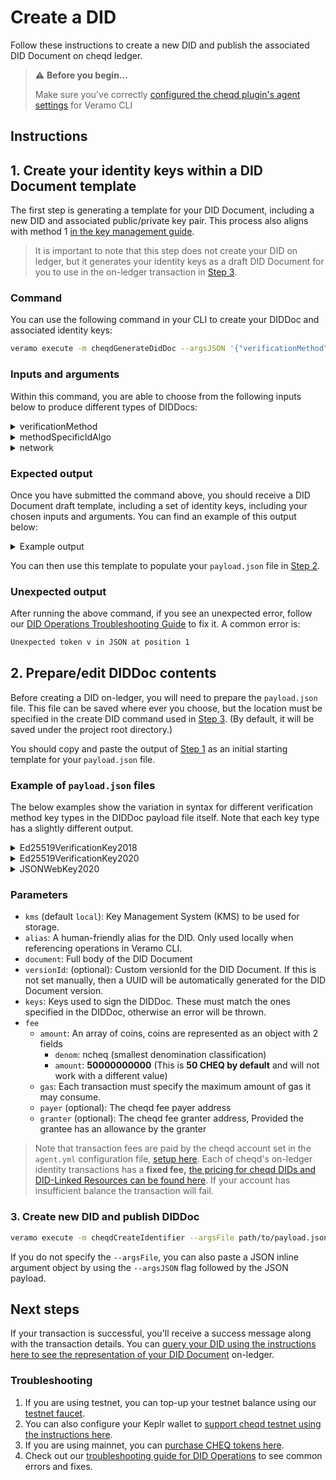 # Create a DID

Follow these instructions to create a new DID and publish the associated DID Document on cheqd ledger.

> ⚠️ **Before you begin...**
>
> Make sure you've correctly [configured the cheqd plugin's agent settings](../../guides/sdk/veramo-sdk-for-cheqd/setup.md) for Veramo CLI

## Instructions

## 1. Create your identity keys within a DID Document template

The first step is generating a template for your DID Document, including a new DID and associated public/private key pair. This process also aligns with method 1 [in the key management guide](identity-key-handling.md).

> It is important to note that this step does not create your DID on ledger, but it generates your identity keys as a draft DID Document for you to use in the on-ledger transaction in [Step 3](create-did.md#3-create-new-did-and-publish-diddoc).

### Command

You can use the following command in your CLI to create your DIDDoc and associated identity keys:

```bash
veramo execute -m cheqdGenerateDidDoc --argsJSON '{"verificationMethod": "<exampleVerificationMethod>", "methodSpecificIdAlgo": "<exampleAlgo>", "network": "exampleNetwork"}'
```

### Inputs and arguments

Within this command, you are able to choose from the following inputs below to produce different types of DIDDocs:

<details>

<summary>verificationMethod</summary>

* Ed25519VerificationKey2020
* JsonWebKey2020
* Ed25519VerificationKey2018

</details>

<details>

<summary>methodSpecificIdAlgo</summary>

* base58btc
* uuid

</details>

<details>

<summary>network</summary>

* mainnet
* testnet

</details>

### Expected output

Once you have submitted the command above, you should receive a DID Document draft template, including a set of identity keys, including your chosen inputs and arguments. You can find an example of this output below:

<details>

<summary>Example output</summary>

```json
Method:  cheqdGenerateDidDoc

Arguments:  {
  "argsObj": {
    "verificationMethod": "Ed25519VerificationKey2020",
    "methodSpecificIdAlgo": "base58btc",
    "methodSpecificIdLength": 16,
    "network": "testnet"
  }
}

Result : {
  "didDoc": {
    "context": [],
    "id": "did:cheqd:testnet:e43f36e4-9fa6-40a4-a8f9-7f7b49eb44db",
    "controller": [
      "did:cheqd:testnet:e43f36e4-9fa6-40a4-a8f9-7f7b49eb44db"
    ],
    "authentication": [
      "did:cheqd:testnet:e43f36e4-9fa6-40a4-a8f9-7f7b49eb44db#key-1"
    ],
    "assertionMethod": [],
    "capabilityInvocation": [],
    "capabilityDelegation": [],
    "keyAgreement": [],
    "alsoKnownAs": [],
    "verificationMethod": [
      {
        "id": "did:cheqd:testnet:e43f36e4-9fa6-40a4-a8f9-7f7b49eb44db#key-1",
        "type": "Ed25519VerificationKey2020",
        "controller": "did:cheqd:testnet:e43f36e4-9fa6-40a4-a8f9-7f7b49eb44db",
        "publicKeyMultibase": "z2yJuNbhoUpRn7ypAugSLzkCc8QEw146RJ8DD3jzCZQ6A",
        "publicKeyJwk": []
      }
    ],
    "service": []
  },
  "versionId": ""07109dba-7582-491e-9c17-8fadbdabb304",
  "keys": {
    "publicKeyHex": "XXXX",
    "privateKeyHex": "XXXXXXXX",
    "kid": "XXXX",
    "type": "Ed25519"
  }
}
```

</details>

You can then use this template to populate your `payload.json` file in [Step 2](create-did.md#2-prepareedit-diddoc-contents).

### Unexpected output

After running the above command, if you see an unexpected error, follow our [DID Operations Troubleshooting Guide](did-operations-troubleshooting.md) to fix it. A common error is:

```bash
Unexpected token v in JSON at position 1
```

## 2. Prepare/edit DIDDoc contents

Before creating a DID on-ledger, you will need to prepare the `payload.json` file. This file can be saved where ever you choose, but the location must be specified in the create DID command used in [Step 3](create-did.md#3-create-new-did-and-publish-diddoc). (By default, it will be saved under the project root directory.)

You should copy and paste the output of [Step 1](create-did.md#1-create-your-identity-keys-within-a-did-document-template) as an initial starting template for your `payload.json` file.

### Example of `payload.json` files

The below examples show the variation in syntax for different verification method key types in the DIDDoc payload file itself. Note that each key type has a slightly different output.

<details>

<summary>Ed25519VerificationKey2018</summary>

```json
{
  "kms": "local",
  "alias": "Veramo specific name of your DIDDoc",
  "document": {
    "context": [],
    "id": "did:cheqd:testnet:<uniqueId>",
    "controller": [
      "did:cheqd:testnet:<uniqueId>"
    ],
    "verificationMethod": [{
        "id": "did:cheqd:testnet:<uniqueId>#key-1",
        "type": "Ed25519VerificationKey2018",
        "controller": "did:cheqd:testnet:<uniqueId>",
        "publicKeyBase58": "H3C2AVvLMv6gmMNam3uVAjZpfkcJCwDwnZn6z3wXmqPV"     
    }],
    "authentication": [
      "did:cheqd:testnet:<uniqueId>#key-1"
    ],
    "assertionMethod": [],
    "capabilityInvocation": [],
    "capabilityDelegation": [],
    "keyAgreement": [],
    "alsoKnownAs": [],
    "service": []
  },
  "versionId": "<uuid>", // optional
  "keys": [{
    "publicKeyHex": "<public_key_in_hex_encoding>",
    "privateKeyHex": "<private_key_in_hex_encoding>",
    "kid": "<equal_to_public_key_hex>",
    "type": "Ed25519"
    // add additional key(s) if required
  }],
  "fee": {
    "amount": [{
      "denom": "ncheq",
      "amount": "50000000000"
      }],
    "gas": "400000",
    "payer": "cheqd1rnr5jrt4exl0samwj0yegv99jeskl0hsxmcz96"
  }
}
```

</details>

<details>

<summary>Ed25519VerificationKey2020</summary>

```json
{
  "kms": "local",
  "alias": "Veramo specific name of your DIDDoc",
  "document": {
    "context": [],
    "id": "did:cheqd:testnet:<uniqueId>",
    "controller": [
      "did:cheqd:testnet:<uniqueId>"
    ],
    "verificationMethod": [{
        "id": "did:cheqd:testnet:<uniqueId>#key-1",
        "type": "Ed25519VerificationKey2020",
        "controller": "did:cheqd:testnet:<uniqueId>",
        "publicKeyMultibase": "z2yJuNbhoUpRn7ypAugSLzkCc8QEw146RJ8DD3jzCZQ6A"     
    }],
    "authentication": [
      "did:cheqd:testnet:<uniqueId>#key-1"
    ],
    "assertionMethod": [],
    "capabilityInvocation": [],
    "capabilityDelegation": [],
    "keyAgreement": [],
    "alsoKnownAs": [],
    "service": []
  },
  "versionId": "<uuid>", // optional
  "keys": [{
    "publicKeyHex": "<public_key_in_hex_encoding>",
    "privateKeyHex": "<private_key_in_hex_encoding>",
    "kid": "<equal_to_public_key_hex>",
    "type": "Ed25519"
    // add additional key(s) if required
  }],
  "fee": {
    "amount": [{
      "denom": "ncheq",
      "amount": "50000000000"
      }],
    "gas": "400000",
    "payer": "cheqd1rnr5jrt4exl0samwj0yegv99jeskl0hsxmcz96"
  }
}
```

</details>

<details>

<summary>JSONWebKey2020</summary>

```json
{
  "kms": "local",
  "alias": "Veramo specific name of your DIDDoc",
  "document": {
    "context": [],
    "id": "did:cheqd:testnet:<uniqueId>",
    "controller": [
      "did:cheqd:testnet:<uniqueId>"
    ],
    "verificationMethod": [{
        "id": "did:cheqd:testnet:<uniqueId>#key-1",
        "type": "JsonWebKey2020",
        "controller": "did:cheqd:testnet:<uniqueId>",
        "publicKeyJwk": {
          "kty": "OKP", // external (property name)
          "crv": "Ed25519", // external (property name)
          "x": "VCpo2LMLhn6iWku8MKvSLg2ZAoC-nlOyPVQaO3FxVeQ" // external (property name)
        }
    }],
    "authentication": [
      "did:cheqd:testnet:<uniqueId>#key-1"
    ],
    "assertionMethod": [],
    "capabilityInvocation": [],
    "capabilityDelegation": [],
    "keyAgreement": [],
    "alsoKnownAs": [],
    "service": []
  },
  "versionId": "<uuid>", // optional
  "keys": [{
    "publicKeyHex": "<public_key_in_hex_encoding>",
    "privateKeyHex": "<private_key_in_hex_encoding>",
    "kid": "<equal_to_public_key_hex>",
    "type": "Ed25519"
    // add additional key(s) if required
  }],
  "fee": {
    "amount": [{
      "denom": "ncheq",
      "amount": "50000000000"
      }],
    "gas": "400000",
    "payer": "cheqd1rnr5jrt4exl0samwj0yegv99jeskl0hsxmcz96"
  }
}
```

</details>

### Parameters

* `kms` (default `local`): Key Management System (KMS) to be used for storage.
* `alias`: A human-friendly alias for the DID. Only used locally when referencing operations in Veramo CLI.
* `document`: Full body of the DID Document
* `versionId`: (optional): Custom versionId for the DID Document. If this is not set manually, then a UUID will be automatically generated for the DID Document version.
* `keys`: Keys used to sign the DIDDoc. These must match the ones specified in the DIDDoc, otherwise an error will be thrown.
* `fee`
  * `amount`: An array of coins, coins are represented as an object with 2 fields
    * `denom`: ncheq (smallest denomination classification)
    * `amount`: **50000000000** (This is **50 CHEQ by default** and will not work with a different value)
  * `gas`: Each transaction must specify the maximum amount of gas it may consume.
  * `payer` (optional): The cheqd fee payer address
  * `granter` (optional): The cheqd fee granter address, Provided the grantee has an allowance by the granter

> Note that transaction fees are paid by the cheqd account set in the `agent.yml` configuration file, [setup here](../../guides/sdk/veramo-sdk-for-cheqd/setup.md). Each of cheqd's on-ledger identity transactions has a **fixed fee,** [the pricing for cheqd DIDs and DID-Linked Resources can be found here](https://docs.cheqd.io/node/architecture/adr-list/adr-005-genesis-parameters#cheqd-module-did-module). If your account has insufficient balance the transaction will fail.

### 3. Create new DID and publish DIDDoc

```bash
veramo execute -m cheqdCreateIdentifier --argsFile path/to/payload.json
```

If you do not specify the `--argsFile`, you can also paste a JSON inline argument object by using the `--argsJSON` flag followed by the JSON payload.

## Next steps

If your transaction is successful, you'll receive a success message along with the transaction details. You can [query your DID using the instructions here to see the representation of your DID Document](query-did.md) on-ledger.

### Troubleshooting

1. If you are using testnet, you can top-up your testnet balance using our [testnet faucet](https://testnet-faucet.cheqd.io/).
2. You can also configure your Keplr wallet to [support cheqd testnet using the instructions here](../../guides/sdk/veramo-sdk-for-cheqd/setup.md).
3. If you are using mainnet, you can [purchase CHEQ tokens here](https://cheqd.io/buy).
4. Check out our [troubleshooting guide for DID Operations](did-operations-troubleshooting.md) to see common errors and fixes.
